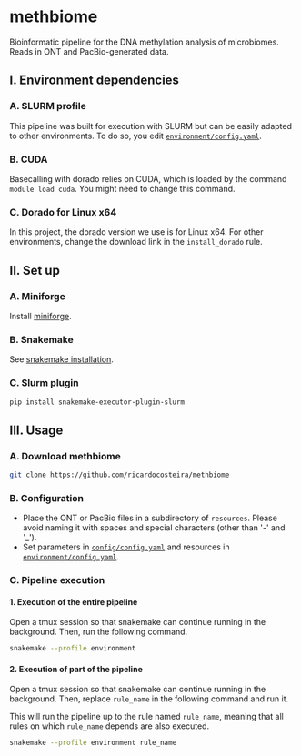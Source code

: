 # methbiome

Bioinformatic pipeline for the DNA methylation analysis of microbiomes. Reads in ONT and PacBio-generated data.

## I. Environment dependencies

### A. SLURM profile

This pipeline was built for execution with SLURM but can be easily adapted to other environments. To do so, you edit [`environment/config.yaml`](environment/config.yaml).

### B. CUDA

Basecalling with dorado relies on CUDA, which is loaded by the command `module load cuda`. You might need to change this command.

### C. Dorado for Linux x64

In this project, the dorado version we use is for Linux x64. For other environments, change the download link in the `install_dorado` rule.

## II. Set up

### A. Miniforge

Install [miniforge](https://conda-forge.org/download).

### B. Snakemake

See [snakemake installation](https://snakemake.readthedocs.io/en/stable/getting_started/installation.html).

### C. Slurm plugin

```bash
pip install snakemake-executor-plugin-slurm
```

## III. Usage

### A. Download methbiome

```bash
git clone https://github.com/ricardocosteira/methbiome
```

### B. Configuration

- Place the ONT or PacBio files in a subdirectory of `resources`. Please avoid naming it with spaces and special characters (other than '-' and '_').
- Set parameters in [`config/config.yaml`](config/config.yaml) and resources in [`environment/config.yaml`](environment/config.yaml).

### C. Pipeline execution

#### 1. Execution of the entire pipeline

Open a tmux session so that snakemake can continue running in the background. Then, run the following command.

```bash
snakemake --profile environment
```

#### 2. Execution of part of the pipeline

Open a tmux session so that snakemake can continue running in the background. Then, replace `rule_name` in the following command and run it. 

This will run the pipeline up to the rule named `rule_name`, meaning that all rules on which `rule_name` depends are also executed.

```bash
snakemake --profile environment rule_name
```
